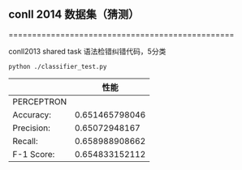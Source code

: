 ## conll 2014 数据集（猜测）
================================================

conll2013 shared task 语法检错纠错代码，5分类

    python ./classifier_test.py

|            | 性能           |
| :---       | ---            |
| PERCEPTRON |                |
| Accuracy:  | 0.651465798046 |
| Precision: | 0.65072948167  |
| Recall:    | 0.658988908662 |
| F-1 Score: | 0.654833152112 |



